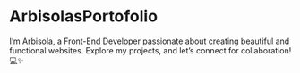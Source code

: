 # ArbisolasPortofolio
I’m Arbisola, a Front-End Developer passionate about creating beautiful and functional websites. Explore my projects, and let’s connect for collaboration! 💻✨
